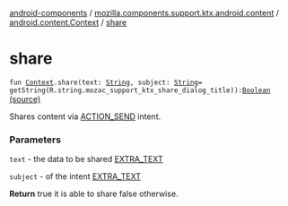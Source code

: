 [android-components](../../index.md) / [mozilla.components.support.ktx.android.content](../index.md) / [android.content.Context](index.md) / [share](./share.md)

# share

`fun `[`Context`](https://developer.android.com/reference/android/content/Context.html)`.share(text: `[`String`](https://kotlinlang.org/api/latest/jvm/stdlib/kotlin/-string/index.html)`, subject: `[`String`](https://kotlinlang.org/api/latest/jvm/stdlib/kotlin/-string/index.html)` = getString(R.string.mozac_support_ktx_share_dialog_title)): `[`Boolean`](https://kotlinlang.org/api/latest/jvm/stdlib/kotlin/-boolean/index.html) [(source)](https://github.com/mozilla-mobile/android-components/blob/master/components/support/ktx/src/main/java/mozilla/components/support/ktx/android/content/Context.kt#L78)

Shares content via [ACTION_SEND](https://developer.android.com/reference/android/content/Intent.html#ACTION_SEND) intent.

### Parameters

`text` - the data to be shared  [EXTRA_TEXT](https://developer.android.com/reference/android/content/Intent.html#EXTRA_TEXT)

`subject` - of the intent [EXTRA_TEXT](https://developer.android.com/reference/android/content/Intent.html#EXTRA_TEXT)

**Return**
true it is able to share false otherwise.

